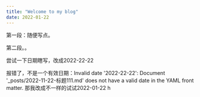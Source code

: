 ```yaml
---
title: "Welcome to my blog"
date: 2022-01-22
---
```


第一段：随便写点。


第二段。。

尝试一下日期瞎写，改成2022-22-22


报错了，不是一个有效日期：Invalid date '2022-22-22': Document '_posts/2022-11-22-标题111.md' does not have a valid date in the YAML front matter.
那我改成不一样的试试2022-01-22
h
